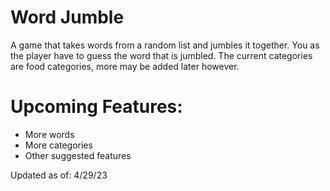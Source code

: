 # Word Jumble
A game that takes words from a random list and jumbles it together.
You as the player have to guess the word that is jumbled.
The current categories are food categories, more may be added later however.

# Upcoming Features:
 - More words
 - More categories
 - Other suggested features

Updated as of: 4/29/23
